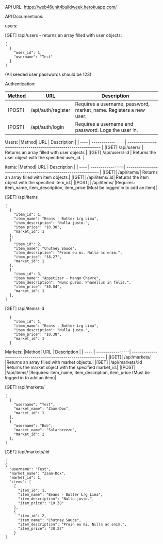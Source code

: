 API URL: https://web46unit4buildweek.herokuapp.com/

API Documentions:

users:

[GET] /api/users - returns an array filled with user objects: 

```
[
  {
    "user_id": 1,
    "username": "Test"
  }
]
```

(All seeded user passwords should be 123)

Authentication:

|Method|       URL	      |                       Description                                |
| ---- | -----------------| ---------------------------------------------------------------- |
|[POST]|/api/auth/register|	Requires a username, password, market_name. Registers a new user.|
|[POST]|/api/auth/login  	| Requires a username and password. Logs the user in.              |


Users:
|Method|       URL	      |                       Description                                |
| ---- | -----------------| ---------------------------------------------------------------- |
|[GET]	/api/users/       |		Returns an array filled with user objects.|
|[GET]	/api/users/:id	 	| Returns the user object with the specified user_id.            |




items:
|Method|       URL	      |                       Description                                |
| ---- | -----------------| ---------------------------------------------------------------- |
|[GET]|	/api/items/|	Returns an array filled with item objects.|
|[GET]|	/api/items/:id|	Returns the item object with the specified item_id.|
|[POST]|	/api/items/	|Requires: item_name, item_description, item_price (Must be logged in to add an item)|


[GET] /api/items
```
[
  {
    "item_id": 1,
    "item_name": "Beans - Butter Lrg Lima",
    "item_description": "Nulla justo.",
    "item_price": "10.38",
    "market_id": 1
  },
  {
    "item_id": 2,
    "item_name": "Chutney Sauce",
    "item_description": "Proin eu mi. Nulla ac enim.",
    "item_price": "38.27",
    "market_id": 1
  },
  {
    "item_id": 3,
    "item_name": "Appetizer - Mango Chevre",
    "item_description": "Nunc purus. Phasellus in felis.",
    "item_price": "30.84",
    "market_id": 1
  },
]
``` 
 
[GET] /api/items/:id
```
  {
    "item_id": 1,
    "item_name": "Beans - Butter Lrg Lima",
    "item_description": "Nulla justo.",
    "item_price": "10.38",
    "market_id": 1
  }
```  


Markets:
|Method|       URL	      |                       Description                                |
| ---- | -----------------| ---------------------------------------------------------------- |
|[GET]|	/api/markets/	|Returns an array filled with market objects.|
|[GET]	|/api/markets/:id	|Returns the market object with the specified market_id.|
|[POST]	|/api/items/	|Requires: item_name, item_description, item_price (Must be logged in to add an item)|


[GET] /api/markets/
```
[
  {
    "username": "Test",
    "market_name": "Zaam-Dox",
    "market_id": 1
  },
  {
    "username": "Bob",
    "market_name": "Solarbreeze",
    "market_id": 2
  },
]
```

[GET] /api/markets/:id
```
[
{
  "username": "Test",
  "market_name": "Zaam-Dox",
  "market_id": 1,
  "items": [
    {
      "item_id": 1,
      "item_name": "Beans - Butter Lrg Lima",
      "item_description": "Nulla justo.",
      "item_price": "10.38"
    },
    {
      "item_id": 2,
      "item_name": "Chutney Sauce",
      "item_description": "Proin eu mi. Nulla ac enim.",
      "item_price": "38.27"
    }
]
```

